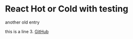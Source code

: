 # React Hot or Cold with testing
another old entry

this is a line 3.
[GitHub](https://github.com/Thinkful-Ed/react-hot-cold-testing)
